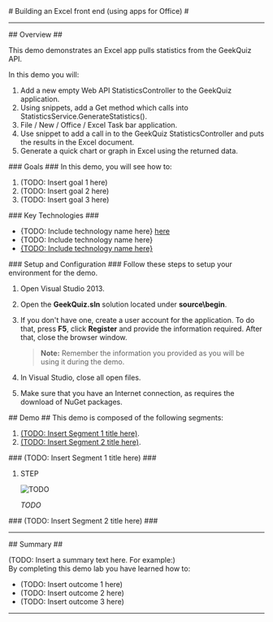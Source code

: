 ﻿<a name="title" />
# Building an Excel front end (using apps for Office) #

---
<a name="Overview" />
## Overview ##

This demo demonstrates an Excel app pulls statistics from the GeekQuiz API. 

In this demo you will:
1. Add a new empty Web API StatisticsController to the GeekQuiz application.
1. Using snippets, add a Get method which calls into StatisticsService.GenerateStatistics(). 
1. File / New / Office / Excel Task bar application.
1. Use snippet to add a call in to the GeekQuiz StatisticsController and puts the results in the Excel document.
1. Generate a quick chart or graph in Excel using the returned data.


<a id="goals" />
### Goals ###
In this demo, you will see how to:

1. (TODO: Insert goal 1 here)
1. (TODO: Insert goal 2 here)
1. (TODO: Insert goal 3 here)

<a name="technologies" />
### Key Technologies ###

- {TODO: Include technology name here} [here][1]
- {TODO: Include technology name here}
- [{TODO: Include technology name here}][2]

[1]: http://insert_link_to_technology_1_here/
[2]: http://insert_link_to_technology_2_here/

<a name="Setup" />
### Setup and Configuration ###
Follow these steps to setup your environment for the demo.

1. Open Visual Studio 2013.
1. Open the **GeekQuiz.sln** solution located under **source\begin**.
1. If you don't have one, create a user account for the application. To do that, press **F5**, click **Register** and provide the information required. After that, close the browser window.

	> **Note:** Remember the information you provided as you will be using it during the demo.

1. In Visual Studio, close all open files.
1. Make sure that you have an Internet connection, as requires the download of NuGet packages.

<a name="Demo" />
## Demo ##
This demo is composed of the following segments:

1. [(TODO: Insert Segment 1 title here)](#segment1).
1. [(TODO: Insert Segment 2 title here)](#segment2).

<a name="segment1" />
### (TODO: Insert Segment 1 title here) ###

1. STEP

	![TODO](images/TODO.png?raw=true "TODO")

	_TODO_

<a name="segment2" />
### (TODO: Insert Segment 2 title here) ###

---

<a name="summary" />
## Summary ##

(TODO: Insert a summary text here. For example:)  
By completing this demo lab you have learned how to:

 * (TODO: Insert outcome 1 here)
 * (TODO: Insert outcome 2 here)
 * (TODO: Insert outcome 3 here)

---